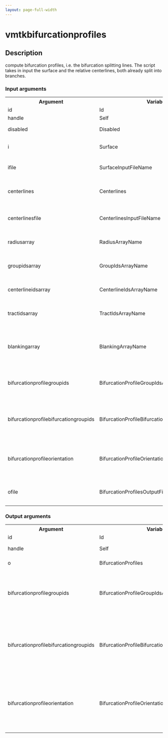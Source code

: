 ```yaml
---
layout: page-full-width
---
```

<h1>vmtkbifurcationprofiles</h1>
<h2>Description</h2>
compute bifurcation profiles, i.e. the bifurcation splitting lines. The script takes in input the surface and the relative centerlines, both already split into branches.
<h3>Input arguments</h3>
<table class="vmtkscripts">
<tr>
<th>Argument</th><th>Variable</th><th>Type</th><th>Length</th><th>Range</th><th>Default</th><th>Description</th>
</tr>
<tr><td>id</td><td>Id</td><td>str</td><td>1</td><td></td><td>0</td><td>script id</td>
</tr>
<tr><td>handle</td><td>Self</td><td>self</td><td>1</td><td></td><td></td><td>handle to self</td>
</tr>
<tr><td>disabled</td><td>Disabled</td><td>bool</td><td>1</td><td></td><td>0</td><td>disable execution and piping</td>
</tr>
<tr><td>i</td><td>Surface</td><td>vtkPolyData</td><td>1</td><td></td><td></td><td>the input surface, already split into branches</td>
</tr>
<tr><td>ifile</td><td>SurfaceInputFileName</td><td>str</td><td>1</td><td></td><td></td><td>filename for the default Surface reader</td>
</tr>
<tr><td>centerlines</td><td>Centerlines</td><td>vtkPolyData</td><td>1</td><td></td><td></td><td>the input centerlines, already split into branches</td>
</tr>
<tr><td>centerlinesfile</td><td>CenterlinesInputFileName</td><td>str</td><td>1</td><td></td><td></td><td>filename for the default Centerlines reader</td>
</tr>
<tr><td>radiusarray</td><td>RadiusArrayName</td><td>str</td><td>1</td><td></td><td>MaximumInscribedSphereRadius</td><td>name of the array where centerline radius is stored</td>
</tr>
<tr><td>groupidsarray</td><td>GroupIdsArrayName</td><td>str</td><td>1</td><td></td><td>GroupIds</td><td>name of the array where centerline group ids are stored</td>
</tr>
<tr><td>centerlineidsarray</td><td>CenterlineIdsArrayName</td><td>str</td><td>1</td><td></td><td>CenterlineIds</td><td>name of the array where centerline ids are stored</td>
</tr>
<tr><td>tractidsarray</td><td>TractIdsArrayName</td><td>str</td><td>1</td><td></td><td>TractIds</td><td>name of the array where centerline tract ids are stored</td>
</tr>
<tr><td>blankingarray</td><td>BlankingArrayName</td><td>str</td><td>1</td><td></td><td>Blanking</td><td>name of the array where centerline blanking information about branches is stored</td>
</tr>
<tr><td>bifurcationprofilegroupids</td><td>BifurcationProfileGroupIdsArrayName</td><td>str</td><td>1</td><td></td><td>BifurcationProfileGroupIds</td><td>name of the array where the group id to which each profile belongs has to be stored</td>
</tr>
<tr><td>bifurcationprofilebifurcationgroupids</td><td>BifurcationProfileBifurcationGroupIdsArrayName</td><td>str</td><td>1</td><td></td><td>BifurcationProfileBifurcationGroupIds</td><td>name of the array where the bifurcation group id to which each profile belongs has to be stored</td>
</tr>
<tr><td>bifurcationprofileorientation</td><td>BifurcationProfileOrientationArrayName</td><td>str</td><td>1</td><td></td><td>BifurcationProfileOrientation</td><td>name of the array containing 0 if a profile is upstream and 0 downstream its bifurcation</td>
</tr>
<tr><td>ofile</td><td>BifurcationProfilesOutputFileName</td><td>str</td><td>1</td><td></td><td></td><td>filename for the default BifurcationProfiles writer</td>
</tr>
</table>
<h3>Output arguments</h3>
<table class="vmtkscripts">
<tr>
<th>Argument</th><th>Variable</th><th>Type</th><th>Length</th><th>Range</th><th>Default</th><th>Description</th>
</tr>
<tr><td>id</td><td>Id</td><td>str</td><td>1</td><td></td><td>0</td><td>script id</td>
</tr>
<tr><td>handle</td><td>Self</td><td>self</td><td>1</td><td></td><td></td><td>handle to self</td>
</tr>
<tr><td>o</td><td>BifurcationProfiles</td><td>vtkPolyData</td><td>1</td><td></td><td></td><td>the output sections</td>
</tr>
<tr><td>bifurcationprofilegroupids</td><td>BifurcationProfileGroupIdsArrayName</td><td>str</td><td>1</td><td></td><td>BifurcationProfileGroupIds</td><td>name of the array where the group id to which each profile belongs are stored</td>
</tr>
<tr><td>bifurcationprofilebifurcationgroupids</td><td>BifurcationProfileBifurcationGroupIdsArrayName</td><td>str</td><td>1</td><td></td><td>BifurcationProfileBifurcationGroupIds</td><td>name of the array where the bifurcation group id to which each profile belongs has to be stored</td>
</tr>
<tr><td>bifurcationprofileorientation</td><td>BifurcationProfileOrientationArrayName</td><td>str</td><td>1</td><td></td><td>BifurcationProfileOrientation</td><td>name of the array containing 0 if a profile is upstream and 0 downstream its bifurcation</td>
</tr>
</table>

